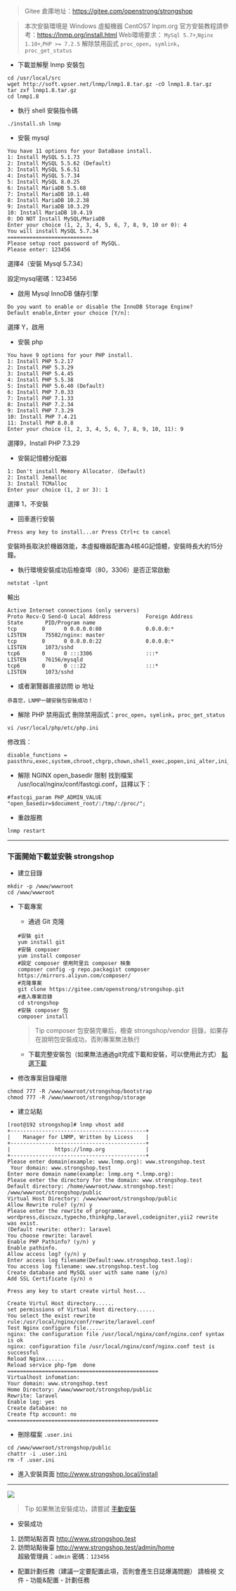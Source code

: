 > Gitee 倉庫地址：<a href="https://gitee.com/openstrong/strongshop" target="_blank">https://gitee.com/openstrong/strongshop</a>

> 本次安裝環境是 Windows 虛擬機器 CentOS7
> lnpm.org 官方安裝教程請參考：https://lnmp.org/install.html
> Web環境要求： `MySql 5.7+`,`Nginx 1.10+`,`PHP >= 7.2.5`
> 解除禁用函式 `proc_open`，`symlink`，`proc_get_status`

- 下載並解壓 lnmp 安裝包
```
cd /usr/local/src
wget http://soft.vpser.net/lnmp/lnmp1.8.tar.gz -cO lnmp1.8.tar.gz
tar zxf lnmp1.8.tar.gz
cd lnmp1.8
```

- 執行 shell 安裝指令碼
```
./install.sh lnmp
```

- 安裝 mysql
```
You have 11 options for your DataBase install.
1: Install MySQL 5.1.73
2: Install MySQL 5.5.62 (Default)
3: Install MySQL 5.6.51
4: Install MySQL 5.7.34
5: Install MySQL 8.0.25
6: Install MariaDB 5.5.68
7: Install MariaDB 10.1.48
8: Install MariaDB 10.2.38
9: Install MariaDB 10.3.29
10: Install MariaDB 10.4.19
0: DO NOT Install MySQL/MariaDB
Enter your choice (1, 2, 3, 4, 5, 6, 7, 8, 9, 10 or 0): 4
You will install MySQL 5.7.34
===========================
Please setup root password of MySQL.
Please enter: 123456
```
選擇4（安裝 Mysql 5.7.34）

設定mysql密碼：123456

- 啟用 Mysql InnoDB 儲存引擎

```
Do you want to enable or disable the InnoDB Storage Engine?
Default enable,Enter your choice [Y/n]:
```
選擇 Y，啟用

- 安裝 php
```
You have 9 options for your PHP install.
1: Install PHP 5.2.17
2: Install PHP 5.3.29
3: Install PHP 5.4.45
4: Install PHP 5.5.38
5: Install PHP 5.6.40 (Default)
6: Install PHP 7.0.33
7: Install PHP 7.1.33
8: Install PHP 7.2.34
9: Install PHP 7.3.29
10: Install PHP 7.4.21
11: Install PHP 8.0.8
Enter your choice (1, 2, 3, 4, 5, 6, 7, 8, 9, 10, 11): 9
```
選擇9，Install PHP 7.3.29

- 安裝記憶體分配器
```
1: Don't install Memory Allocator. (Default)
2: Install Jemalloc
3: Install TCMalloc
Enter your choice (1, 2 or 3): 1
```
選擇 1，不安裝

- 回車進行安裝
```
Press any key to install...or Press Ctrl+c to cancel
```
安裝時長取決於機器效能，本虛擬機器配置為4核4G記憶體，安裝時長大約15分鐘。

- 執行環境安裝成功后檢查埠（80，3306）是否正常啟動
```
netstat -lpnt
```
輸出
```
Active Internet connections (only servers)
Proto Recv-Q Send-Q Local Address           Foreign Address         State       PID/Program name    
tcp        0      0 0.0.0.0:80              0.0.0.0:*               LISTEN      75582/nginx: master 
tcp        0      0 0.0.0.0:22              0.0.0.0:*               LISTEN      1073/sshd           
tcp6       0      0 :::3306                 :::*                    LISTEN      76156/mysqld        
tcp6       0      0 :::22                   :::*                    LISTEN      1073/sshd
```

- 或者瀏覽器直接訪問 ip 地址
```
恭喜您，LNMP一鍵安裝包安裝成功！
```

- 解除 PHP 禁用函式
刪除禁用函式：`proc_open`，`symlink`，`proc_get_status`
```
vi /usr/local/php/etc/php.ini
```
修改爲：
```
disable_functions = passthru,exec,system,chroot,chgrp,chown,shell_exec,popen,ini_alter,ini_restore,dl,openlog,syslog,readlink,popepassthru,stream_socket_server
```

- 解除 NGINX open_basedir 限制
找到檔案 /usr/local/nginx/conf/fastcgi.conf，註釋以下：
```
#fastcgi_param PHP_ADMIN_VALUE "open_basedir=$document_root/:/tmp/:/proc/";
```

- 重啟服務
```
lnmp restart
```

---------------------------
### 下面開始下載並安裝 strongshop
- 建立目錄
```
mkdir -p /www/wwwroot
cd /www/wwwroot
```

- 下載專案
    - 通過 Git 克隆
    ```
    #安裝 git
    yum install git
    #安裝 compsoer
    yum install composer
    #設定 composer 使用阿里云 composer 映象
    composer config -g repo.packagist composer https://mirrors.aliyun.com/composer/
    #克隆專案
    git clone https://gitee.com/openstrong/strongshop.git
    #進入專案目錄
    cd strongshop
    #安裝 composer 包
    composer install
    ```
    > Tip
    > composer 包安裝完畢后，檢查 strongshop/vendor 目錄，如果存在說明包安裝成功，否則專案無法執行
    
    - 下載完整安裝包（如果無法通過git完成下載和安裝，可以使用此方式）
    <a href="/download" target="_blank">點選下載</a>

- 修改專案目錄權限
```
chmod 777 -R /www/wwwroot/strongshop/bootstrap
chmod 777 -R /www/wwwroot/strongshop/storage
```

- 建立站點

```
[root@192 strongshop]# lnmp vhost add
+-------------------------------------------+
|    Manager for LNMP, Written by Licess    |
+-------------------------------------------+
|              https://lnmp.org             |
+-------------------------------------------+
Please enter domain(example: www.lnmp.org): www.strongshop.test
 Your domain: www.strongshop.test
Enter more domain name(example: lnmp.org *.lnmp.org): 
Please enter the directory for the domain: www.strongshop.test
Default directory: /home/wwwroot/www.strongshop.test: /www/wwwroot/strongshop/public
Virtual Host Directory: /www/wwwroot/strongshop/public
Allow Rewrite rule? (y/n) y
Please enter the rewrite of programme, 
wordpress,discuzx,typecho,thinkphp,laravel,codeigniter,yii2 rewrite was exist.
(Default rewrite: other): laravel
You choose rewrite: laravel
Enable PHP Pathinfo? (y/n) y
Enable pathinfo.
Allow access log? (y/n) y
Enter access log filename(Default:www.strongshop.test.log): 
You access log filename: www.strongshop.test.log
Create database and MySQL user with same name (y/n) 
Add SSL Certificate (y/n) n

Press any key to start create virtul host...

Create Virtul Host directory......
set permissions of Virtual Host directory......
You select the exist rewrite rule:/usr/local/nginx/conf/rewrite/laravel.conf
Test Nginx configure file......
nginx: the configuration file /usr/local/nginx/conf/nginx.conf syntax is ok
nginx: configuration file /usr/local/nginx/conf/nginx.conf test is successful
Reload Nginx......
Reload service php-fpm  done
================================================
Virtualhost infomation:
Your domain: www.strongshop.test
Home Directory: /www/wwwroot/strongshop/public
Rewrite: laravel
Enable log: yes
Create database: no
Create ftp account: no
================================================
```

- 刪除檔案 `.user.ini`
```
cd /www/wwwroot/strongshop/public
chattr -i .user.ini
rm -f .user.ini
```

- 進入安裝頁面 http://www.strongshop.local/install
 <hr/>
 <img style="max-width:500px;" src="/images/install01.jpg" />

> Tip
> 如果無法安裝成功，請嘗試 <a href="/wiki/installHand">手動安裝</a>

- 安裝成功
1. 訪問站點首頁 http://www.strongshop.test
2. 訪問站點後臺 http://www.strongshop.test/admin/home <br>
超級管理員：`admin` 密碼：`123456`

- 配置計劃任務（建議一定要配置此項，否則會產生日誌爆滿問題）
請檢視  文件 - 功能&配置 - 計劃任務
